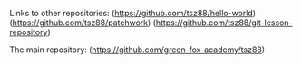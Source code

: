 Links to other repositories:
(https://github.com/tsz88/hello-world)
(https://github.com/tsz88/patchwork)
(https://github.com/tsz88/git-lesson-repository)


The main repository:
(https://github.com/green-fox-academy/tsz88)